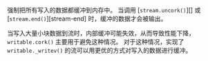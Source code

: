<!-- YAML
added: v0.11.2
-->

强制把所有写入的数据都缓冲到内存中。
当调用 [`stream.uncork()`][] 或 [`stream.end()`][stream-end] 时，缓冲的数据才会被输出。

当写入大量小块数据到流时，内部缓冲可能失效，从而导致性能下降，`writable.cork()` 主要用于避免这种情况。
对于这种情况，实现了 `writable._writev()` 的流可以用更优的方式对写入的数据进行缓冲。


